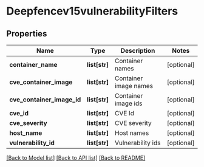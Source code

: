 # Deepfencev15vulnerabilityFilters

## Properties
Name | Type | Description | Notes
------------ | ------------- | ------------- | -------------
**container_name** | **list[str]** | Container names | [optional] 
**cve_container_image** | **list[str]** | Container image names | [optional] 
**cve_container_image_id** | **list[str]** | Container image ids | [optional] 
**cve_id** | **list[str]** | CVE Id | [optional] 
**cve_severity** | **list[str]** | CVE severity | [optional] 
**host_name** | **list[str]** | Host names | [optional] 
**vulnerability_id** | **list[str]** | Vulnerability ids | [optional] 

[[Back to Model list]](../README.md#documentation-for-models) [[Back to API list]](../README.md#documentation-for-api-endpoints) [[Back to README]](../README.md)


